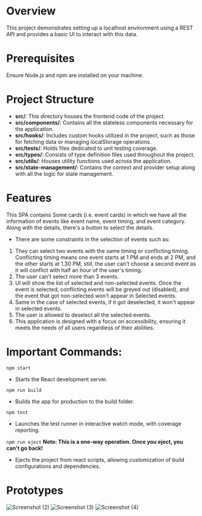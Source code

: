# Overview

This project demonstrates setting up a localhost environment using a REST API and provides a basic UI to interact with this data.

# Prerequisites

Ensure Node.js and npm are installed on your machine.

# Project Structure

- **src/**: This directory houses the frontend code of the project.
- **src/components/**: Contains all the stateless components necessary for the application.
- **src/hooks/**: Includes custom hooks utilized in the project, such as those for fetching data or managing localStorage operations.
- **src/tests/**: Holds files dedicated to unit testing coverage.
- **src/types/**: Consists of type definition files used throughout the project.
- **src/utils/**: Houses utility functions used across the application.
- **src/state-management/**: Contains the context and provider setup along with all the logic for state management.

# Features

This SPA contains Some cards (i.e. event cards) in which we have all the information of events like event name, event timing, and event category. Along with the details, there's a button to select the details.

- There are some constraints in the selection of events such as:

1. They can select two events with the same timing or conflicting timing. Conflicting timing means one event starts at 1 PM and ends at 2 PM, and the other starts at 1.30 PM, still, the user can't choose a second event as it will conflict with half an hour of the user's timing.
2. The user can't select more than 3 events.
3. UI will show the list of selected and non-selected events. Once the event is selected, conflicting events will be greyed out (disabled), and the event that got non-selected won't appear in Selected events.
4. Same in the case of selected events, if it got deselected, it won't appear in selected events.
5. The user is allowed to deselect all the selected events.
6. This application is designed with a focus on accessibility, ensuring it meets the needs of all users regardless of their abilities.

# Important Commands:

`npm start`
- Starts the React development server.

`npm run build`
- Builds the app for production to the build folder.

`npm test`
- Launches the test runner in interactive watch mode, with coverage reporting.

`npm run eject`
**Note: This is a one-way operation. Once you eject, you can't go back!**

- Ejects the project from react scripts, allowing customization of build configurations and dependencies.

# Prototypes

![Screenshot (2)](https://github.com/Shikha-1/effective-octo-computing-machine/assets/72983644/931af664-79e2-4185-a2df-613e9940d0e0)
![Screenshot (3)](https://github.com/Shikha-1/effective-octo-computing-machine/assets/72983644/ba1c3bf5-c4b4-477f-8810-095248af865b)
![Screenshot (4)](https://github.com/Shikha-1/effective-octo-computing-machine/assets/72983644/dce07173-c9f9-4107-8c99-fdacd4628660)
